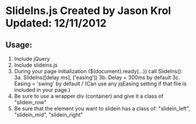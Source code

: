 SlideIns.js
Created by Jason Krol
Updated: 12/11/2012
=====================

Usage:
------
1. Include jQuery
2. Include slideins.js
3. During your page initialization ($(document).ready(...)) call SlideIns():
3a. SlideIns([delay ms], ['easing'])
3b. Delay = 300ms by default
3c. Easing = 'swing' by default / (Can use any jqEasing setting if that file is included in your page.)
4. Be sure to use a wrapper div (container) and give it a class of "slidein_row"
5. Be sure that the element you want to slidein has a class of: "slidein_left", "slidein_mid", "slidein_right"
